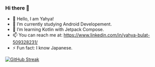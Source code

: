 ### Hi there 👋

- 👋 Hello, I am Yahya!
- 🔭 I’m currently studying Android Developement.
- 🌱 I’m learning Kotlin with Jetpack Compose.
- 📫 You can reach me at: https://www.linkedin.com/in/yahya-bulat-509328231/
- ⚡ Fun fact: I know Japanese.

[![GitHub Streak](https://streak-stats.demolab.com/?user=Beatknife)](https://git.io/streak-stats)
